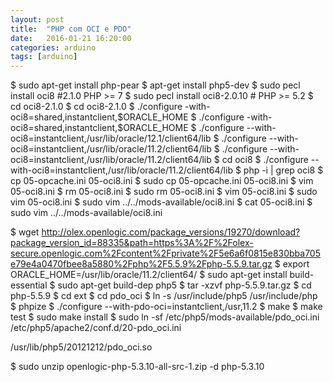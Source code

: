 ```yaml
---
layout: post
title:  "PHP com OCI e PDO"
date:   2016-01-21 16:20:00
categories: arduino
tags: [arduino]
---
```


$ sudo apt-get install php-pear
$ apt-get install php5-dev
$ sudo pecl install oci8 #2.1.0 PHP >= 7
$ sudo pecl install oci8-2.0.10 # PHP >= 5.2
$ cd oci8-2.1.0
$ cd oci8-2.1.0
$ ./configure -with-oci8=shared,instantclient,$ORACLE_HOME
$ ./configure -with-oci8=shared,instantclient,$ORACLE_HOME
$ ./configure --with-oci8=instantclient,/usr/lib/oracle/12.1/client64/lib
$ ./configure --with-oci8=instantclient,/usr/lib/oracle/11.2/client64/lib
$ ./configure --with-oci8=instantclient,/usr/lib/oracle/11.2/client64/lib
$ cd oci8
$ ./configure --with-oci8=instantclient,/usr/lib/oracle/11.2/client64/lib
$ php -i | grep oci8
$ cp 05-opcache.ini 05-oci8.ini
$ sudo cp 05-opcache.ini 05-oci8.ini
$ vim 05-oci8.ini
$ rm 05-oci8.ini
$ sudo rm 05-oci8.ini
$ vim 05-oci8.ini
$ sudo vim 05-oci8.ini
$ sudo vim ../../mods-available/oci8.ini
$ cat 05-oci8.ini
$ sudo vim ../../mods-available/oci8.ini

$ wget http://olex.openlogic.com/package_versions/19270/download?package_version_id=88335&path=https%3A%2F%2Folex-secure.openlogic.com%2Fcontent%2Fprivate%2F5e6a6f0815e830bba705e79e4a0470fbee8a5880%2Fphp%2F5.5.9%2Fphp-5.5.9.tar.gz
$ export ORACLE_HOME=/usr/lib/oracle/11.2/client64/
$ sudo apt-get install build-essential
$ sudo apt-get build-dep php5
$ tar -xzvf php-5.5.9.tar.gz
$ cd php-5.5.9
$ cd ext
$ cd pdo_oci
$ ln -s /usr/include/php5 /usr/include/php
$ phpize
$ ./configure --with-pdo-oci=instantclient,/usr,11.2
$ make
$ make test
$ sudo make install
$ sudo ln -sf /etc/php5/mods-available/pdo_oci.ini /etc/php5/apache2/conf.d/20-pdo_oci.ini

/usr/lib/php5/20121212/pdo_oci.so

$ sudo unzip openlogic-php-5.3.10-all-src-1.zip -d php-5.3.10
